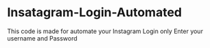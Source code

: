 # Insatagram-Login-Automated
This code is made for automate your Instagram Login 
only Enter your username and Password
